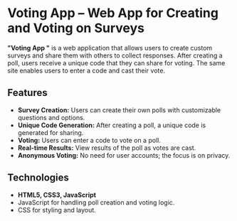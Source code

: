 # Voting App – Web App for Creating and Voting on Surveys

**"Voting App "** is a web application that allows users to create custom surveys and share them with others to collect responses. After creating a poll, users receive a unique code that they can share for voting. The same site enables users to enter a code and cast their vote.

## Features
- **Survey Creation:** Users can create their own polls with customizable questions and options.  
- **Unique Code Generation:** After creating a poll, a unique code is generated for sharing.  
- **Voting:** Users can enter a code to vote on a poll.  
- **Real-time Results:** View results of the poll as votes are cast.  
- **Anonymous Voting:** No need for user accounts; the focus is on privacy.  

## Technologies
- **HTML5, CSS3, JavaScript**  
- JavaScript for handling poll creation and voting logic.  
- CSS for styling and layout.
